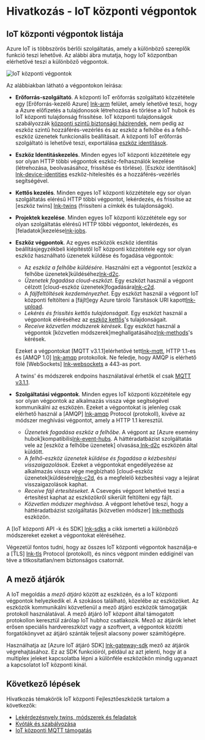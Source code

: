<properties
 pageTitle="Fejlesztőeszközök útmutató - IoT központi végpontok |} Microsoft Azure"
 description="Azure IoT központi Fejlesztőeszközök útmutató - hivatkozás információt IoT központi végpontok"
 services="iot-hub"
 documentationCenter=".net"
 authors="dominicbetts"
 manager="timlt"
 editor=""/>

<tags
 ms.service="iot-hub"
 ms.devlang="multiple"
 ms.topic="article"
 ms.tgt_pltfrm="na"
 ms.workload="na"
 ms.date="09/30/2016" 
 ms.author="dobett"/>

# <a name="reference---iot-hub-endpoints"></a>Hivatkozás - IoT központi végpontok

## <a name="list-of-iot-hub-endpoints"></a>IoT központi végpontok listája

Azure IoT is többszörös bérlői szolgáltatás, amely a különböző szereplők funkció teszi lehetővé. Az alábbi ábra mutatja, hogy IoT központban elérhetővé teszi a különböző végpontok.

![IoT központi végpontok][img-endpoints]

Az alábbiakban látható a végpontokon leírása:

* **Erőforrás-szolgáltató**. A központi IoT erőforrás szolgáltató közzététele egy [Erőforrás-kezelő Azure] [ lnk-arm] felület, amely lehetővé teszi, hogy a Azure előfizetés a tulajdonosok létrehozása és törlése a IoT hubok és IoT központi tulajdonság frissítése. IoT központi tulajdonságok szabályozzák [központi szintű biztonsági házirendek][lnk-accesscontrol], nem pedig az eszköz szintű hozzáférés-vezérlés és az eszköz a felhőbe és a felhő-eszköz üzenetek funkcionális beállításait. A központi IoT erőforrás szolgáltató is lehetővé teszi, exportálása [eszköz identitások][lnk-importexport].
* **Eszköz Identitáskezelés**. Minden egyes IoT központi közzététele egy sor olyan HTTP többi végpontok eszköz-felhasználók kezelése (létrehozása, beolvasásához, frissítése és törlése). [Eszköz identitások] [ lnk-device-identities] eszköz-hitelesítés és a hozzáférés-vezérlés segítségével.
* **Kettős kezelés**. Minden egyes IoT központi közzététele egy sor olyan szolgáltatás elérésű HTTP többi végpontot, lekérdezés, és frissítse az [eszköz twins] [ lnk-twins] (frissíteni a címkék és tulajdonságok).
* **Projektek kezelése**. Minden egyes IoT központi közzététele egy sor olyan szolgáltatás elérésű HTTP többi végpontot, lekérdezés, és [feladatok]kezelése[lnk-jobs].
* **Eszköz végpontok**. Az egyes eszközök eszköz identitás beállításjegyzékbeli kiépítéstől IoT központi közzététele egy sor olyan eszköz használható üzenetek küldése és fogadása végpontok:
    - Az *eszköz a felhőbe küldésére*. Használni ezt a végpontot [eszköz a felhőbe üzenetek]küldéséhez[lnk-d2c].
    - *Üzenetek fogadása cloud-eszközt*. Egy eszközt használ a végpont célzott [cloud-eszköz üzenetek]fogadására[lnk-c2d].
    - A *fájlfeltöltések kezdeményezhet*. Egy eszközt használ a végpont IoT központi feltölteni a [fájlt]egy Azure tároló Társítások URI kapott[lnk-upload].
    - *Lekérés és frissítés kettős tulajdonságait*. Egy eszközt használ a végpontok eléréséhez az [eszköz kettős][lnk-twins]'s tulajdonságait.
    - *Receive közvetlen módszerek kérések*. Egy eszközt használ a végpontok [közvetlen módszerek]meghallgatásához[lnk-methods]'s kérések.

    Ezeket a végpontokat [MQTT v3.1.1]elérhetővé tett[lnk-mqtt], HTTP 1.1-es és [AMQP 1.0] [ lnk-amqp] protokollok. Ne feledje, hogy AMQP is elérhető fölé [WebSockets] [ lnk-websockets] a 443-as port.
    
    A twins' és módszerek endpoins használatával érhetők el csak [MQTT v3.1.1][lnk-mqtt].

* **Szolgáltatási végpontok**. Minden egyes IoT központi közzététele egy sor olyan végpontok az alkalmazás vissza vége segítségével kommunikálni az eszközén. Ezeket a végpontokat is jelenleg csak elérhető használ a [AMQP] [ lnk-amqp] Protocol (protokoll), kivéve az módszer meghívási végpontot, amely a HTTP 1.1 keresztül.
    - *Üzenetek fogadása eszköz a felhőbe*. A végpont az [Azure esemény hubok]kompatibilis[lnk-event-hubs]. A háttéradatbázist szolgáltatás vele az [eszköz a felhőbe üzenetek] olvasása[ lnk-d2c] eszközén által küldött.
    - A *felhő-eszköz üzenetek küldése és fogadása a kézbesítési visszaigazolások*. Ezeket a végpontokat engedélyezése az alkalmazás vissza vége megbízható [cloud-eszköz üzenetek]küldésére[lnk-c2d], és a megfelelő kézbesítési vagy a lejárat visszaigazolások kaphat.
    - *Receive fájl értesítéseket*. A Csevegés végpont lehetővé teszi a értesítést kaphat az eszközökről sikerült feltölteni egy fájlt. 
    - *Közvetlen módszer meghívása*. A végpont lehetővé teszi, hogy a háttéradatbázist szolgáltatás [közvetlen módszer] [ lnk-methods] eszközön.

A [IoT központi API -k és SDK] [ lnk-sdks] a cikk ismerteti a különböző módszereket ezeket a végpontokat eléréséhez.

Végezetül fontos tudni, hogy az összes IoT központi végpontok használja-e a [TLS] [ lnk-tls] Protocol (protokoll), és nincs végpont minden eddiginél van téve a titkosítatlan/nem biztonságos csatornát.

## <a name="field-gateways"></a>A mező átjárók

A IoT megoldás a *mező átjáró* között az eszközén, és a IoT központi végpontok helyezkedik el. A szokásos található, közelébe az eszközöket. Az eszközök kommunikálni közvetlenül a mező átjáró eszközök támogatják protokoll használatával. A mező átjáró IoT központ által támogatott protokollon keresztül zárólap IoT hubhoz csatlakozik. Mező az átjárók lehet erősen speciális hardvereszközt vagy a szoftvert, a végpontok közötti forgatókönyvet az átjáró szánták teljesít alacsony power számítógépre.

Használhatja az [Azure IoT átjáró SDK] [ lnk-gateway-sdk] mező az átjárók végrehajtásához. Ez az SDK funkcióiról, például az azt jelenti, hogy át a multiplex jeleket kapcsolatba lépni a különféle eszközökön mindig ugyanazt a kapcsolatot IoT központi kínál.

## <a name="next-steps"></a>Következő lépések

Hivatkozás témakörök IoT központi Fejlesztőeszközök tartalom a következők:

- [Lekérdezésnyelv twins, módszerek és feladatok][lnk-devguide-query]
- [Kvóták és szabályozása][lnk-devguide-quotas]
- [IoT központi MQTT támogatás][lnk-devguide-mqtt]

[lnk-gateway-sdk]: https://github.com/Azure/azure-iot-gateway-sdk

[img-endpoints]: ./media/iot-hub-devguide-endpoints/endpoints.png
[lnk-amqp]: https://www.amqp.org/
[lnk-mqtt]: http://mqtt.org/
[lnk-websockets]: https://tools.ietf.org/html/rfc6455
[lnk-arm]: ../azure-resource-manager/resource-group-overview.md
[lnk-event-hubs]: http://azure.microsoft.com/documentation/services/event-hubs/

[lnk-tls]: https://tools.ietf.org/html/rfc5246


[lnk-sdks]: iot-hub-devguide-sdks.md
[lnk-accesscontrol]: iot-hub-devguide-security.md#access-control-and-permissions
[lnk-importexport]: iot-hub-devguide-identity-registry.md#import-and-export-device-identities
[lnk-d2c]: iot-hub-devguide-messaging.md#device-to-cloud-messages
[lnk-device-identities]: iot-hub-devguide-identity-registry.md
[lnk-upload]: iot-hub-devguide-file-upload.md
[lnk-c2d]: iot-hub-devguide-messaging.md#cloud-to-device-messages
[lnk-methods]: iot-hub-devguide-direct-methods.md
[lnk-twins]: iot-hub-devguide-device-twins.md
[lnk-query]: iot-hub-devguide-query-language.md
[lnk-jobs]: iot-hub-devguide-jobs.md

[lnk-devguide-quotas]: iot-hub-devguide-quotas-throttling.md
[lnk-devguide-query]: iot-hub-devguide-query-language.md
[lnk-devguide-mqtt]: iot-hub-mqtt-support.md